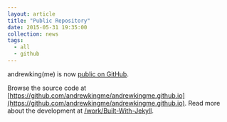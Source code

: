 ```yaml
---
layout: article
title: "Public Repository"
date: 2015-05-31 19:35:00
collection: news
tags:
  - all
  - github
---
```


andrewking(me) is now [public on GitHub](https://github.com/andrewkingme/andrewkingme.github.io).

Browse the source code at [https://github.com/andrewkingme/andrewkingme.github.io](https://github.com/andrewkingme/andrewkingme.github.io). Read more about the development at [/work/Built-With-Jekyll](/work/Built-With-Jekyll/).